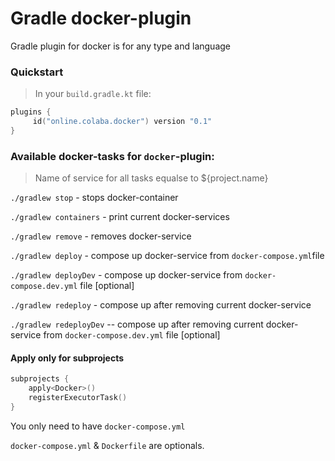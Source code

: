 # Gradle docker-plugin

Gradle plugin for docker is for any type and language


### Quickstart

> In your `build.gradle.kt` file:

```kotlin
plugins {
     id("online.colaba.docker") version "0.1"
}
```

### Available docker-tasks for `docker`-plugin:

> Name of service for all tasks equalse to ${project.name} 

`./gradlew stop` - stops docker-container 

`./gradlew containers` - print current docker-services

`./gradlew remove` - removes docker-service

`./gradlew deploy` - compose up  docker-service from `docker-compose.yml`file

`./gradlew deployDev` - compose up  docker-service from `docker-compose.dev.yml` file [optional]

`./gradlew redeploy` - compose up after removing current docker-service

`./gradlew redeployDev` -- compose up after removing current docker-service from `docker-compose.dev.yml` file [optional]


#### Apply only for subprojects

```kotlin
subprojects {
    apply<Docker>()
    registerExecutorTask()
}
```

You only need to have `docker-compose.yml`

`docker-compose.yml` & `Dockerfile` are optionals.
